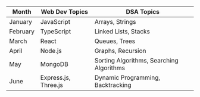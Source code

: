 | **Month** | **Web Dev Topics** | **DSA Topics** |
|-----------|-------------------|----------------|
| January   | JavaScript        | Arrays, Strings |
| February  | TypeScript        | Linked Lists, Stacks |
| March     | React             | Queues, Trees |
| April     | Node.js           | Graphs, Recursion |
| May       | MongoDB           | Sorting Algorithms, Searching Algorithms |
| June      | Express.js, Three.js | Dynamic Programming, Backtracking |
